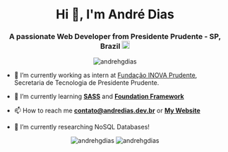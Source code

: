 <h1 align="center">Hi 👋, I'm André Dias</h1>
<h3 align="center">A passionate Web Developer from Presidente Prudente - SP,  Brazil <img src="https://image.flaticon.com/icons/svg/3022/3022546.svg" width="18"/> </h3>
<p align="center"> <img src="https://komarev.com/ghpvc/?username=andrehgdias" alt="andrehgdias" /> </p>

- 🔭 I’m currently working as intern at [Fundação INOVA Prudente](https://www.inovaprudente.com.br/), Secretaria de Tecnologia de Presidente Prudente.

- 🌱 I’m currently learning **[SASS](https://sass-lang.com/)** and **[Foundation Framework](https://get.foundation/index.html)**

- 📫 How to reach me **contato@andredias.dev.br** or **[My Website](https://andredias.dev.br)**

- 🔎 I’m currently researching NoSQL Databases!

</hr>

<p align="center"> 
  <img src="https://github-readme-stats.vercel.app/api?username=andrehgdias&show_icons=true" alt="andrehgdias" /> 
  <img src="https://github-readme-stats.anuraghazra1.vercel.app/api/top-langs/?username=andrehgdias&layout=compact" alt="andrehgdias" /> 
</p>
